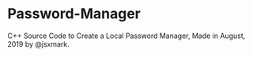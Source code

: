 # Password-Manager
C++ Source Code to Create a Local Password Manager, Made in August, 2019 by @jsxmark.
